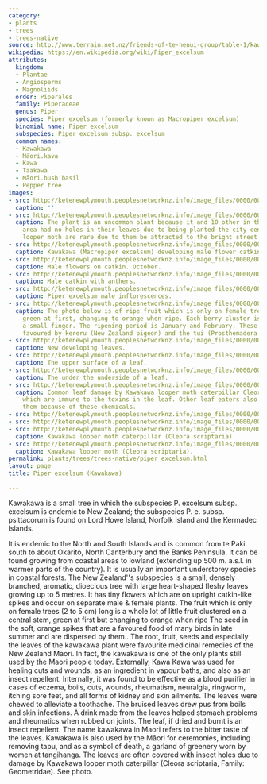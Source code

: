 ```yaml
---
category:
- plants
- trees
- trees-native
source: http://www.terrain.net.nz/friends-of-te-henui-group/table-1/kawakawa.html
wikipedia: https://en.wikipedia.org/wiki/Piper_excelsum
attributes:
  kingdom:
  - Plantae
  - Angiosperms
  - Magnoliids
  order: Piperales
  family: Piperaceae
  genus: Piper
  species: Piper excelsum (formerly known as Macropiper excelsum)
  binomial name: Piper excelsum
  subspecies: Piper excelsum subsp. excelsum
  common names:
  - Kawakawa
  - Māori.kava
  - Kawa
  - Taakawa
  - Māori.bush basil
  - Pepper tree
images:
- src: http://ketenewplymouth.peoplesnetworknz.info/image_files/0000/0001/1249/Macropiper_excelsum___Kawakawa-1.JPG
  caption: ''
- src: http://ketenewplymouth.peoplesnetworknz.info/image_files/0000/0012/5253/1-Macropiper_excelsum__Kawakawa__11-10-2017_11-40-26_AM.jpg
  caption: The plant is an uncommon plant because it and 10 other in the same planted
    area had no holes in their leaves due to being planted the city centre where the  Kawakawa
    looper moth are rare due to them be attracted to the bright street lights.
- src: http://ketenewplymouth.peoplesnetworknz.info/image_files/0000/0001/3234/fruit_spike_of_the_Kawakawa__Macropiper_excelsum_.JPG
  caption: Kawakawa (Macropiper excelsum) developing male flower catkins,  Photo September
- src: http://ketenewplymouth.peoplesnetworknz.info/image_files/0000/0009/4713/Macropiper_excelsum__Kawakawa__Male_flower_catkins.JPG
  caption: Male flowers on catkin. October.
- src: http://ketenewplymouth.peoplesnetworknz.info/image_files/0000/0006/8719/kawakawa.JPG
  caption: Male catkin with anthers.
- src: http://ketenewplymouth.peoplesnetworknz.info/image_files/0000/0000/1923/Macropiper_excelsum.Kawa_kawa_sm.jpg
  caption: Piper excelsum male inflorescences.
- src: http://ketenewplymouth.peoplesnetworknz.info/image_files/0000/0006/7689/Fruit_on_female_kawakawa.49.jpg
  caption: The photo below is of ripe fruit which is only on female trees. They are
    green at first, changing to orange when ripe. Each berry cluster is the size of
    a small finger. The ripening period is January and February. These fruits are
    favoured by kereru (New Zealand pigeon) and the tui (Prosthemadera novaeseelandiae).
- src: http://ketenewplymouth.peoplesnetworknz.info/image_files/0000/0006/7684/Young_Kawakawa_leaves.48.jpg
  caption: New developing leaves.
- src: http://ketenewplymouth.peoplesnetworknz.info/image_files/0000/0004/4304/Kawakawa__Macropiper_excelsum-002.JPG
  caption: The upper surface of a leaf.
- src: http://ketenewplymouth.peoplesnetworknz.info/image_files/0000/0004/4309/Kawakawa__Macropiper_excelsum-005.JPG
  caption: The under the underside of a leaf.
- src: http://ketenewplymouth.peoplesnetworknz.info/image_files/0000/0008/3948/Macropiper_excelsum_with_damage_by_Cleora_scriptaria.JPG
  caption: Common leaf damage by Kawakawa looper moth caterpillar Cleora scriptaria
    which are immune to the toxins in the leaf. Other leaf eaters also do not touch
    them because of these chemicals.
- src: http://ketenewplymouth.peoplesnetworknz.info/image_files/0000/0002/7089/Cleora_scriptaria_damage_to_Kawakawa_leaf.JPG
- src: http://ketenewplymouth.peoplesnetworknz.info/image_files/0000/0006/7679/Kawakawa_Looper_damage.20.jpg
- src: http://ketenewplymouth.peoplesnetworknz.info/image_files/0000/0002/7969/Caterpillar_of__Kawakawa_Looper_Moth__Cleora_scriptaria-003.JPG
  caption: Kawakawa looper moth caterpillar (Cleora scriptaria).
- src: http://ketenewplymouth.peoplesnetworknz.info/image_files/0000/0006/1789/Kawakawa_Looper_Cleora_scriptaria-005.JPG
  caption: Kawakawa looper moth (Cleora scriptaria).
permalink: plants/trees/trees-native/piper_excelsum.html
layout: page
title: Piper excelsum (Kawakawa)

---
```

Kawakawa is a small tree in which the subspecies P. excelsum subsp. excelsum is endemic to New Zealand; the subspecies P. e. subsp. psittacorum is found on Lord Howe Island, Norfolk Island and the Kermadec Islands.

It is endemic to the North and South Islands and is common from te Paki south to about Okarito, North Canterbury and the Banks Peninsula.
It can be found growing from coastal areas to lowland (extending up 500 m. a.s.l. in warmer parts of the country). It is usually an important understorey species in coastal forests. The New Zealand''s subspecies is a small, densely branched, aromatic, dioecious tree with large heart-shaped fleshy leaves growing up to 5 metres.
It has tiny flowers which are on upright catkin-like spikes and occur on separate male & female plants. 
The fruit which is only on female trees (2 to 5 cm) long is a whole lot of little fruit clustered on a central stem, green at first but changing to orange when ripe The seed in the soft, orange spikes that are a favoured food of many birds in late summer and are dispersed by them.. 
The root, fruit, seeds and especially the leaves of the kawakawa plant were favourite medicinal remedies of the New Zealand Māori. In fact, the kawakawa is one of the only plants still used by the Maori people today. Externally, Kawa Kawa was used for healing cuts and wounds, as an ingredient in vapour baths, and also as an insect repellent. Internally, it was found to be effective as a blood purifier in cases of eczema, boils, cuts, wounds, rheumatism, neuralgia, ringworm, itching sore feet, and all forms of kidney and skin ailments. The leaves were chewed to alleviate a toothache. The bruised leaves drew pus from boils and skin infections. A drink made from the leaves helped stomach problems and rheumatics when rubbed on joints. The leaf, if dried and burnt is an insect repellent.
The name kawakawa in Maori refers to the bitter taste of the leaves. 
Kawakawa is also used by the Māori for ceremonies, including removing tapu, and as a symbol of death, a garland of greenery worn by women at tangihanga.
The leaves are often covered with insect holes due to damage by Kawakawa looper moth caterpillar (Cleora scriptaria, Family: Geometridae). See photo.  
